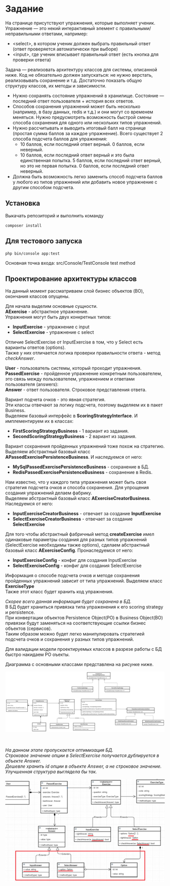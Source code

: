 # Задание

На странице присутствуют упражнения, которые выполняет ученик. Упражнение — это некий интерактивный элемент с правильными/неправильными ответами, например:

* <select\>, в котором ученик должен выбрать правильный ответ (ответ проверяется автоматически при выборе) <br/>
* <input\>, где ученик вписывает правильный ответ (есть кнопка для проверки ответа)

Задача — реализовать архитектуру классов для системы, описанной ниже. Код не обязательно должен запускаться: не нужно верстать, реализовывать сохранение и т.д. Достаточно показать общую структуру классов, их методы и зависимости.<br/>

* Нужно сохранять состояние упражнений в хранилище. Состояние — последний ответ пользователя + история всех ответов.
* Способов сохранения упражнений может быть несколько (например, в базу данных, redis и т.д.) и они могут со временем меняться. Нужно предусмотреть возможность быстрой смены способа сохранения для одного или нескольких типов упражнений.
* Нужно рассчитывать и выводить итоговый балл на странице (простая сумма баллов за каждое упражнение). Всего существует 2 способа подсчета баллов для упражнения:<br/>
    * 10 баллов, если последний ответ верный. 0 баллов, если неверный.
    * 10 баллов, если последний ответ верный и это была единственная попытка. 5 баллов, если последний ответ верный, но это не первая попытка. 0 баллов, если последний ответ неверный.
* Должна быть возможность легко заменить способ подсчета баллов у любого из типов упражнений или добавить новое упражнение с другим способом подсчета.

## Установка

Выкачать репозиторий и выполнить команду

```console
composer install
```

## Для тестового запуска

```console
php bin/console app:test
```

Основная точка входа: src/Console/TestConsole test method

## Проектирование архитектуры классов

На данный момент рассматриваем слой бизнес объектов (BO), окончания классов опущены. 

Для начала выделим основные сущности.  
**AExercise** - абстрактное упражнение.  
Упражнения могут быть двух конкретных типов:  
* **InputExercise** - упражнение с input
* **SelectExercise** - упражнение с select

Отличие SelectExercise от InputExercise в том, что у Select есть варианты ответов (options).  
Также у них отличается логика проверки правильности ответа - метод *checkAnswer*.

**User** - пользователь системы, который проходит упражнения.  
**PassedExercise** - пройденное упражнение конкретным пользователем, это связь между пользователем, упражнением и ответами пользователя (answers):  
**Answer** - ответ пользователя. Строковое представления ответа.  

Вариант подчета очков - это явная стратегия.  
Эти классы отвечают за логику подсчета, поэтому выделяем их в пакет Business.  
Выделяем базовый интерфейс в **ScoringStrategyInterface**. И имплементируем их в классах:
* **FirstScoringStrategyBusiness** - 1 вариант из задания.
* **SecondScoringStrategyBusiness** - 2 вариант из задания.  

Вариант сохранения пройденных упражнений тоже похож на стратегию.
Выделяем абстрактный базовый класс **APassedExercisePersistenceBusiness**. И наследуемся от него:
* **MySqlPassedExercisePersistenceBusiness** - сохранение в БД.  
* **RedisPassedExercisePersistenceBusiness** - сохранение в Redis.  

Нам известно, что у каждого типа упражнения может быть своя стратегия подсчета очков и способа сохранения.
Для упрощения создания упражнений делаем фабрику.  
Выделяем абстрактный базовый класс **AExerciseCreatorBusiness**. Наследуемся от него:
* **InputExerciseCreatorBusiness** - отвечает за создание **InputExercise**
* **SelectExerciseCreatorBusiness** - отвечает за создание **SelectExercise**

Для того чтобы абстрактный фабричный метод **createExercise** имел одинаковые параметры создания для разных типов упражнений
(SelectExercise необходимы также options), сделаем абстрактный базовый класс **AExerciseConfig**. Пронаследуемся от него:
* **InputExerciseConfig** - конфиг для создания InputExercise
* **SelectExerciseConfig** - конфиг для создания SelectExercise

Информация о способе подсчета очков и методе сохранения пройденных упражнений зависит от типа упражнений.
Выделяем класс **ExerciseType**  
Также этот класс будет хранить код упражнения.  

*Скорее всего данная информация будет сохранена в БД.*  
В БД будет храниться привязка типа упраженения к его scoring strategy и persistence.  
При конвертации объектов Persistence Object(PO) в Business Object(BO) привязки будут заменяться на соответствующие ссылки бизнес объектов (сервисов).  
Таким образом можно будет легко манипулировать стратегией подсчета очков и сохранения у разных типов упражнений.

Для валидации модели проектируемых классов в разрезе работы с БД быстро накидаем PO оъекты.

Диаграмма с основными классами представлена на рисунке ниже.

![Диаграмма классов](diagram.jpg)

<br />

*На данном этапе пропускается оптимизация БД.  
Строковое значение опции в SelectExercise получается дублируется в объекте Answer.  
Дешевле хранить id опции в объекте Answer, а не строковое значение.  
Улучшенная структура выглядела бы так.*

![Диаграмма классов](db_optimization.jpg)
